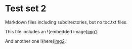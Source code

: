 # Test set 2 #

Markdown files including subdirectories, but no toc.txt files.

This file includes an !{embedded image}[img1].

And another one !{here}[img2].

[img1]: urn:cite:hmt:vaimg.VA006RN-0007@0.631,0.2652,0.105,0.0691

[img2]: urn:cite:hmt:vaimg.VA006RN-0007@0.552,0.3216,0.096,0.1029
